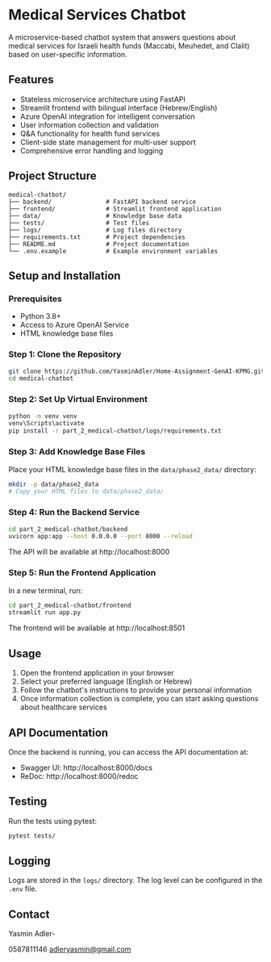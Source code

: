 # Medical Services Chatbot

A microservice-based chatbot system that answers questions about medical services for Israeli health funds (Maccabi, Meuhedet, and Clalit) based on user-specific information.

## Features

- Stateless microservice architecture using FastAPI
- Streamlit frontend with bilingual interface (Hebrew/English)
- Azure OpenAI integration for intelligent conversation
- User information collection and validation
- Q&A functionality for health fund services
- Client-side state management for multi-user support
- Comprehensive error handling and logging

## Project Structure

```
medical-chatbot/
├── backend/               # FastAPI backend service
├── frontend/              # Streamlit frontend application
├── data/                  # Knowledge base data
├── tests/                 # Test files
├── logs/                  # Log files directory
├── requirements.txt       # Project dependencies
├── README.md              # Project documentation
└── .env.example           # Example environment variables
```

## Setup and Installation

### Prerequisites

- Python 3.8+
- Access to Azure OpenAI Service
- HTML knowledge base files

### Step 1: Clone the Repository

```bash
git clone https://github.com/YasminAdler/Home-Assignment-GenAI-KPMG.git
cd medical-chatbot
```

### Step 2: Set Up Virtual Environment

```bash
python -m venv venv
venv\Scripts\activate
pip install -r part_2_medical-chatbot/logs/requirements.txt
```


### Step 3: Add Knowledge Base Files

Place your HTML knowledge base files in the `data/phase2_data/` directory:

```bash
mkdir -p data/phase2_data
# Copy your HTML files to data/phase2_data/
```

### Step 4: Run the Backend Service

```bash
cd part_2_medical-chatbot/backend
uvicorn app:app --host 0.0.0.0 --port 8000 --reload
```

The API will be available at http://localhost:8000

### Step 5: Run the Frontend Application

In a new terminal, run:

```bash
cd part_2_medical-chatbot/frontend
streamlit run app.py
```

The frontend will be available at http://localhost:8501

## Usage

1. Open the frontend application in your browser
2. Select your preferred language (English or Hebrew)
3. Follow the chatbot's instructions to provide your personal information
4. Once information collection is complete, you can start asking questions about healthcare services

## API Documentation

Once the backend is running, you can access the API documentation at:
- Swagger UI: http://localhost:8000/docs
- ReDoc: http://localhost:8000/redoc

## Testing

Run the tests using pytest:

```bash
pytest tests/
```

## Logging

Logs are stored in the `logs/` directory. The log level can be configured in the `.env` file.


## Contact

Yasmin Adler- 

0587811146
adleryasmin@gmail.com

